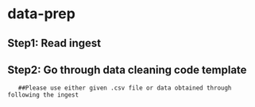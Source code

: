 # data-prep  
## Step1: Read ingest
## Step2: Go through data cleaning code template
       ##Please use either given .csv file or data obtained through following the ingest

